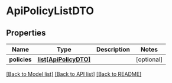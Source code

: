 # ApiPolicyListDTO

## Properties

| Name         | Type                                      | Description | Notes      |
| ------------ | ----------------------------------------- | ----------- | ---------- |
| **policies** | [**list[ApiPolicyDTO]**](ApiPolicyDTO.md) |             | [optional] |

[[Back to Model list]](../README.md#documentation-for-models) [[Back to API list]](../README.md#documentation-for-api-endpoints) [[Back to README]](../README.md)
